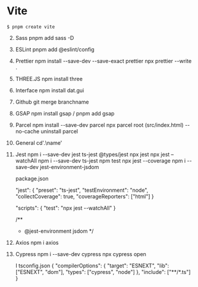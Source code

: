 # Vite 
    $ pnpm create vite

2. Sass
    pnpm add sass -D

3. ESLint
    pnpm add @eslint/config

4. Prettier
    npm install --save-dev --save-exact prettier
    npx prettier --write .

5. THREE.JS
    npm install three

6. Interface
    npm install dat.gui

7. Github
    git merge branchname

8. GSAP
    npm install gsap / pnpm add gsap

9. Parcel
    npm install --save-dev parcel
    npx parcel root (src/index.html) --no-cache
    uninstall parcel

10. General
    cd'.\name\'

11. Jest
    npm i --save-dev jest ts-jest @types/jest
    npx jest
    npx jest –watchAll
    npm i --save-dev ts-jest
    npm test
    npx jest --coverage
    npm i --save-dev jest-environment-jsdom
    
    package.json 

    "jest": {
       "preset": "ts-jest",
       "testEnvironment": "node",
       "collectCoverage": true,
       "coverageReporters": ["html"]
    }
    
    "scripts": {
        "test": "npx jest --watchAll"
    }
    
    /**
      * @jest-environment jsdom
    */

12. Axios
    npm i axios

13. Cypress
    npm i --save-dev cypress
    npx cypress open
    
    I tsconfig.json
    {
      "compilerOptions": {
        "target": "ESNEXT",
        "lib": ["ESNEXT", "dom"],
        "types": ["cypress", "node"]
      },
      "include": ["**/*.ts"]
    }

